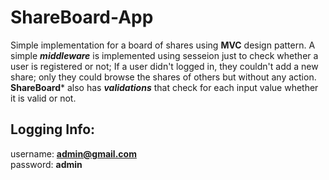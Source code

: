 # ShareBoard-App
Simple implementation for a board of shares using **MVC** design pattern. A simple ***middleware*** is implemented using sesseion just to check whether a user is registered or not; If a user didn't logged in, they couldn't add a new share; only they could browse the shares of others but without any action.
**ShareBoard*** also has ***validations*** that check for each input value whether it is valid or not.
## Logging Info:
username: **admin@gmail.com**  
password: **admin**
